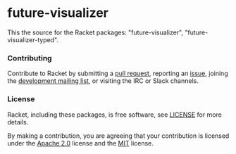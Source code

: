 # future-visualizer

This the source for the Racket packages: "future-visualizer", "future-visualizer-typed".

### Contributing

Contribute to Racket by submitting a [pull request], reporting an
[issue], joining the [development mailing list], or visiting the
IRC or Slack channels.

### License

Racket, including these packages, is free software, see [LICENSE]
for more details.

By making a contribution, you are agreeing that your contribution
is licensed under the [Apache 2.0] license and the [MIT] license.

[MIT]: https://github.com/racket/racket/blob/master/racket/src/LICENSE-MIT.txt
[Apache 2.0]: https://www.apache.org/licenses/LICENSE-2.0.txt
[pull request]: https://github.com/racket/future-visualizer/pulls
[issue]: https://github.com/racket/future-visualizer/issues
[development mailing list]: https://lists.racket-lang.org
[LICENSE]: LICENSE
